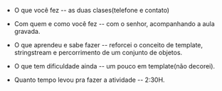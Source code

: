 - O que você fez
-- as duas clases(telefone e contato)

- Com quem e como você fez
-- com o senhor, acompanhando a aula gravada.

- O que aprendeu e sabe fazer
-- reforcei o conceito de template, stringstream e percorrimento de um conjunto de objetos.

- O que tem dificuldade ainda
-- um pouco em template(não decorei).

- Quanto tempo levou pra fazer a atividade
-- 2:30H.
